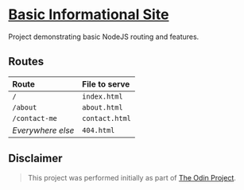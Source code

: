 # [Basic Informational Site](https://basic-informational-site.markp0.repl.co/)

<!-- Simple NodeJS server application -->

Project demonstrating basic NodeJS routing and features.

## Routes

| Route             | File to serve  |
| :---------------- | :------------- |
| `/`               | `index.html`   |
| `/about`          | `about.html`   |
| `/contact-me`     | `contact.html` |
| _Everywhere else_ | `404.html`     |

## Disclaimer

> This project was performed initially as part of [The Odin Project](https://www.theodinproject.com/).
